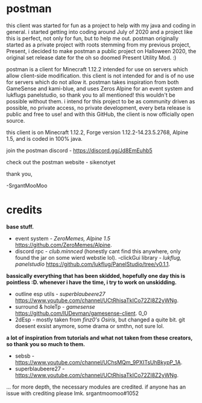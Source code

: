 # postman
this client was started for fun as a project to help with my java and coding in general. i started getting into coding around July of 2020 and a project like this is perfect, not only for fun, but to help me out. postman originally started as a private project with roots stemming from my previous project, Present, i decided to make postman a public project on Halloween 2020, the original set release date for the oh so doomed Present Utility Mod. :)

postman is a client for Minecraft 1.12.2 intended for use on servers which allow client-side modification. this client is not intended for and is of no use for servers which do not allow it. postman takes inspiration from both GameSense and kami-blue, and uses Zeros Alpine for an event system and lukflugs panelstudio, so thank you to all mentioned! this wouldn't be possible without them. i intend for this project to be as community driven as possible, no private access, no private development, every beta release is public and free to use! and with this GitHub, the client is now officially open source.

this client is on Minecraft 1.12.2, Forge version 1.12.2-14.23.5.2768, Alpine 1.5, and is coded in 100% java.

join the postman discord - https://discord.gg/Jd8EmEuhb5

check out the postman website - sikenotyet


thank you,

-SrgantMooMoo

# credits

**base stuff.**
- event system - *ZeroMemes, Alpine 1.5* https://github.com/ZeroMemes/Alpine.
- discord rpc - *club.minnced* (honestly cant find this anywhere, only found the jar on some wierd webstie lol).
-clickGui library - *lukflug, panelstudio* https://github.com/lukflug/PanelStudio/tree/v0.1.1.

**bassically everything that has been skidded, hopefully one day this is pointless :D. whenever i have the time, i try to work on unskidding.**
- outline esp utils - *superblaubeere27* https://www.youtube.com/channel/UCtRhisaTkICo72ZI8Z2yWNg.
- surround & holeTp - *gamesense* https://github.com/IUDevman/gamesense-client. 0_0
- 2dEsp - mostly taken from *finz0's Osiris*, but changed a quite bit. git doesent exsist anymore, some drama or smthn, not sure lol.

**a lot of inspiration from tutorials and what not taken from these creators, so thank you so much to them.**
- sebsb - https://www.youtube.com/channel/UChsMQm_9PXITsUhBkypP_1A.
- superblaubeere27 - https://www.youtube.com/channel/UCtRhisaTkICo72ZI8Z2yWNg.

... for more depth, the necessary modules are credited. if anyone has an issue with crediting please lmk. srgantmoomoo#1052
